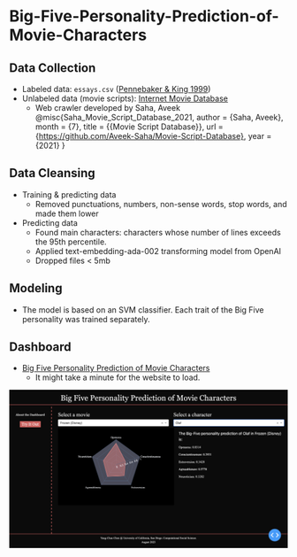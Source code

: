 # Big-Five-Personality-Prediction-of-Movie-Characters

## Data Collection
- Labeled data: `essays.csv` ([Pennebaker & King 1999](https://web.archive.org/web/20160519045708/http:/mypersonality.org/wiki/doku.php?id=wcpr13))
- Unlabeled data (movie scripts): [Internet Movie Database](https://www.imdb.com)
  - Web crawler developed by Saha, Aveek
  @misc{Saha_Movie_Script_Database_2021,
  author = {Saha, Aveek},
  month = {7},
  title = {{Movie Script Database}},
  url = {https://github.com/Aveek-Saha/Movie-Script-Database},
   year = {2021} }

## Data Cleansing
- Training & predicting data
  - Removed punctuations, numbers, non-sense words, stop words, and made them lower
- Predicting data
  - Found main characters: characters whose number of lines exceeds the 95th percentile.
  - Applied text-embedding-ada-002 transforming model from OpenAI
  - Dropped files < 5mb
 
## Modeling
- The model is based on an SVM classifier. Each trait of the Big Five personality was trained separately.

## Dashboard
- [Big Five Personality Prediction of Movie Characters](https://big-five-personality-prediction-of-movie-cpc2.onrender.com)
  - It might take a minute for the website to load.

![Let's try it out!](dashboard/screenshot_example.png) 







